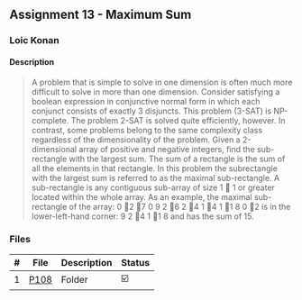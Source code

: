 ## Assignment 13 - Maximum Sum

### Loic Konan

#### Description

> A problem that is simple to solve in one dimension is often much more difficult to solve in more than
> one dimension. Consider satisfying a boolean expression in conjunctive normal form in which each
> conjunct consists of exactly 3 disjuncts. This problem (3-SAT) is NP-complete. The problem 2-SAT
> is solved quite efficiently, however. In contrast, some problems belong to the same complexity class
> regardless of the dimensionality of the problem.
> Given a 2-dimensional array of positive and negative integers, find the sub-rectangle with the largest
> sum. The sum of a rectangle is the sum of all the elements in that rectangle. In this problem the subrectangle
with the largest sum is referred to as the maximal sub-rectangle.
A sub-rectangle is any contiguous sub-array of size 1  1 or greater located within the whole array.
As an example, the maximal sub-rectangle of the array:
0 􀀀2 􀀀7 0
9 2 􀀀6 2
􀀀4 1 􀀀4 1
􀀀1 8 0 􀀀2
is in the lower-left-hand corner:
9 2
􀀀4 1
􀀀1 8
and has the sum of 15. 

### Files

|   #   | File     | Description | Status                  |
| :---: | -------- | ----------- | ----------------------- |
|   1   | [P108](./P108) | Folder      | :ballot_box_with_check: |
